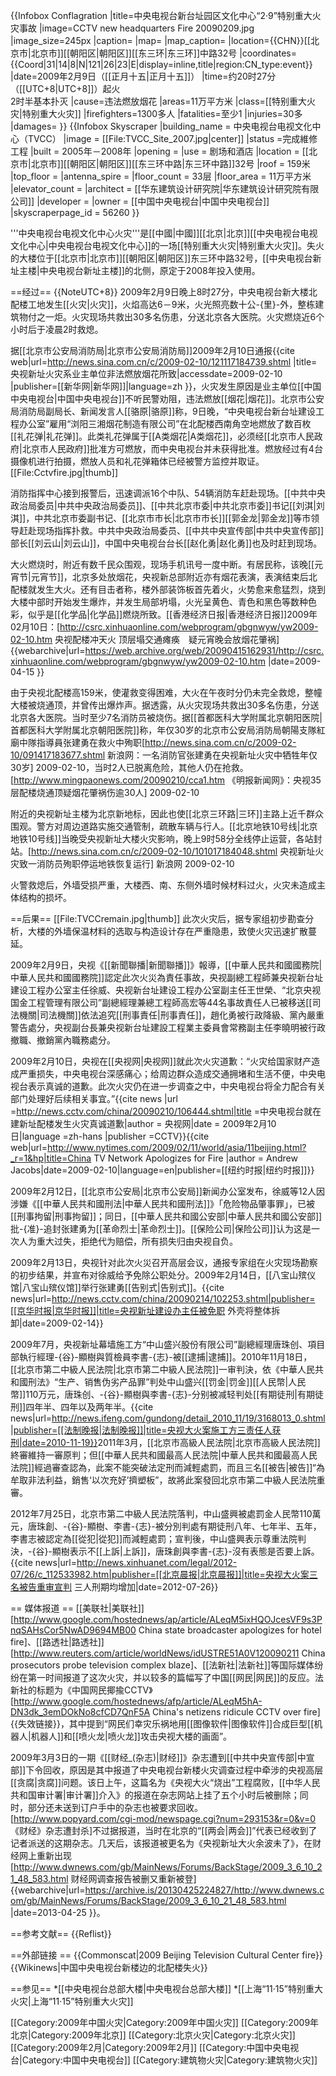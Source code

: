 {{Infobox Conflagration
|title=中央电视台新台址园区文化中心“2·9”特别重大火灾事故
|image=CCTV new headquarters Fire 20090209.jpg
|image_size=245px
|caption=
|map=
|map_caption=
|location={{CHN}}[[北京市|北京市]][[朝阳区|朝阳区]][[东三环|东三环]]中路32号
|coordinates={{Coord|31|14|8|N|121|26|23|E|display=inline,title|region:CN_type:event}}
|date=2009年2月9日（[[正月十五|正月十五]]）
|time=约20时27分（[[UTC+8|UTC+8]]）起火<br />2时半基本扑灭
|cause=违法燃放烟花
|areas=11万平方米
|class=[[特别重大火灾|特别重大火灾]]
|firefighters=1300多人
|fatalities=至少1
|injuries=30多
|damages=
}}
{{Infobox Skyscraper
|building_name = 中央电视台电视文化中心（TVCC）
|image = [[File:TVCC_Site_2007.jpg|center]]
|status =完成維修工程
|built = 2005年－2008年
|opening =
|use = 剧场和酒店
|location = [[北京市|北京市]][[朝阳区|朝阳区]][[东三环中路|东三环中路]]32号
|roof = 159米
|top_floor =
|antenna_spire =
|floor_count = 33层
|floor_area = 11万平方米
|elevator_count =
|architect = [[华东建筑设计研究院|华东建筑设计研究院有限公司]]
|developer =
|owner = [[中国中央电视台|中国中央电视台]]
|skyscraperpage_id = 56260
}}

'''中央电视台电视文化中心火灾'''是[[中國|中國]][[北京|北京]][[中央电视台电视文化中心|中央电视台电视文化中心]]的一场[[特别重大火灾|特别重大火灾]]。失火的大楼位于[[北京市|北京市]][[朝阳区|朝阳区]]东三环中路32号，[[中央电视台新址主楼|中央电视台新址主楼]]的北侧，原定于2008年投入使用。

==经过==
{{NoteUTC+8}}
2009年2月9日晚上8时27分，中央电视台新大楼北配楼工地发生[[火灾|火灾]]，火焰高达6－9米，火光照亮数十公-{里}-外，整栋建筑物付之一炬。火灾现场共救出30多名伤患，分送北京各大医院。火灾燃烧近6个小时后于凌晨2时救熄。

据[[北京市公安局消防局|北京市公安局消防局]]2009年2月10日通报<ref>{{cite web|url=http://news.sina.com.cn/c/2009-02-10/121117184739.shtml |title=央视新址火灾系业主单位非法燃放烟花所致|accessdate=2009-02-10 |publisher=[[新华网|新华网]]|language=zh }}</ref>，火灾发生原因是业主单位[[中国中央电视台|中国中央电视台]]不听民警劝阻，违法燃放[[烟花|烟花]]。北京市公安局消防局副局长、新闻发言人[[骆原|骆原]]称，9日晚，“中央电视台新台址建设工程办公室”雇用“浏阳三湘烟花制造有限公司”在北配楼西南角空地燃放了数百枚[[礼花弹|礼花弹]]。此类礼花弹属于[[A类烟花|A类烟花]]，必须经[[北京市人民政府|北京市人民政府]]批准方可燃放，而中央电视台并未获得批准。燃放经过有4台摄像机进行拍摄，燃放人员和礼花弹箱体已经被警方监控并取证。
[[File:Cctvfire.jpg|thumb]]

消防指挥中心接到报警后，迅速调派16个中队、54辆消防车赶赴现场。[[中共中央政治局委员|中共中央政治局委员]]、[[中共北京市委|中共北京市委]]书记[[刘淇|刘淇]]，中共北京市委副书记、[[北京市市长|北京市市长]][[郭金龙|郭金龙]]等市领导赶赴现场指挥扑救。中共中央政治局委员、[[中共中央宣传部|中共中央宣传部]]部长[[刘云山|刘云山]]，中国中央电视台台长[[赵化勇|赵化勇]]也及时赶到现场。

大火燃烧时，附近有数千民众围观，现场手机讯号一度中断。有居民称，该晚[[元宵节|元宵节]]，北京多处放烟花，央视新总部附近亦有烟花表演，表演结束后北配楼就发生大火。还有目击者称，楼外部装饰板首先着火，火势愈来愈猛烈，烧到大楼中部时开始发生爆炸，并发生局部坍塌，火光呈黄色、青色和黑色等数种色彩，似乎是[[化学品|化学品]]燃烧所致。<ref>[[香港经济日报|香港经济日报]]2009年02月10日：[http://csrc.xinhuaonline.com/webprogram/gbgnwyw/yw2009-02-10.htm 央视配楼冲天火 顶层塌交通瘫痪　疑元宵晚会放烟花肇祸] {{webarchive|url=https://web.archive.org/web/20090415162931/http://csrc.xinhuaonline.com/webprogram/gbgnwyw/yw2009-02-10.htm |date=2009-04-15 }}</ref>

由于央视北配楼高159米，使灌救变得困难，大火在午夜时分仍未完全救熄，整幢大楼被烧通顶，并曾传出爆炸声。据透露，从火灾现场共救出30多名伤患，分送北京各大医院。当时至少7名消防员被烧伤。据[[首都医科大学附属北京朝阳医院|首都医科大学附属北京朝阳医院]]称，年仅30岁的北京市公安局消防局朝陽支隊紅廟中隊指導員张建勇在救火中殉职<ref>[http://news.sina.com.cn/c/2009-02-10/091417183677.shtml 新浪网：一名消防官张建勇在央视新址火灾中牺牲年仅30岁] 2009-02-10</ref>，当时2人已脱离危险，其他人仍在抢救。<ref>[http://www.mingpaonews.com/20090210/cca1.htm 《明报新闻网》：央视35层配楼烧通顶疑烟花肇祸伤逾30人] 2009-02-10</ref>

附近的央视新址主楼为北京新地标，因此也使[[北京三环路|三环]]主路上近千群众围观。警方对周边道路实施交通管制，疏散车辆与行人。[[北京地铁10号线|北京地铁10号线]]当晚受央视新址大楼火灾影响，晚上9时58分全线停止运营，各站封站。<ref>[http://news.sina.com.cn/c/2009-02-10/101017184048.shtml 央视新址火灾致一消防员殉职停运地铁恢复运行] 新浪网 2009-02-10</ref>

火警救熄后，外墙受损严重，大楼西、南、东侧外墙时候材料过火，火灾未造成主体结构的损坏。

==后果==
[[File:TVCCremain.jpg|thumb]]
此次火灾后，据专家组初步勘查分析，大楼的外墙保温材料的选取与构造设计存在严重隐患，致使火灾迅速扩散蔓延。

2009年2月9日，央视《[[新聞聯播|新聞聯播]]》報導，[[中華人民共和國國務院|中華人民共和國國務院]]認定此次火災為責任事故，央视副總工程師兼央视新台址建设工程办公室主任徐威、央视新台址建设工程办公室副主任王世榮、“北京央视国金工程管理有限公司”副總經理兼總工程師高宏等44名事故責任人已被移送[[司法機關|司法機關]]依法追究[[刑事責任|刑事責任]]，趙化勇被行政降級、黨內嚴重警告處分，央视副台長兼央视新台址建設工程業主委員會常務副主任李曉明被行政撤職、撤銷黨內職務處分。

2009年2月10日，央视在[[央视网|央视网]]就此次火灾道歉：“火灾给国家财产造成严重损失，中央电视台深感痛心；给周边群众造成交通拥堵和生活不便，中央电视台表示真诚的道歉。此次火灾仍在进一步调查之中，中央电视台将全力配合有关部门处理好后续相关事宜。”<ref>{{cite news |url =http://news.cctv.com/china/20090210/106444.shtml|title =中央电视台就在建新址配楼发生火灾真诚道歉|author = 央视网|date = 2009年2月10日|language =zh-hans |publisher =CCTV}}</ref><ref>{{cite web|url=http://www.nytimes.com/2009/02/11/world/asia/11beijing.html?_r=1&hp|title=China TV Network Apologizes for Fire |author = Andrew Jacobs|date=2009-02-10|language=en|publisher=[[纽约时报|纽约时报]]}}</ref>

2009年2月12日，[[北京市公安局|北京市公安局]]新闻办公室发布，徐威等12人因涉嫌《[[中華人民共和國刑法|中華人民共和國刑法]]》「危险物品肇事罪」，已被[[刑事拘留|刑事拘留]]；同日，[[中華人民共和國公安部|中華人民共和國公安部]]批-{准}-追封张建勇为[[革命烈士|革命烈士]]。[[保险公司|保险公司]]认为这是一次人为重大过失，拒绝代为赔偿，所有损失归由央视自负。

2009年2月13日，央视针对此次火災召开高层会议，通报专家组在火灾现场勘察的初步结果，并宣布对徐威给予免除公职处分。2009年2月14日，[[八宝山殡仪馆|八宝山殡仪馆]]举行张建勇[[告别式|告别式]]。<ref>{{cite news|url=http://news.cctv.com/china/20090214/102253.shtml|publisher=[[京华时报|京华时报]]|title=央视新址建设办主任被免职 外壳将整体拆卸|date=2009-02-14}}</ref>

2009年7月，央视新址幕墙施工方“中山盛兴股份有限公司”副總經理唐珠创、項目部執行經理-{谷}-顯樹與質檢員李書-{志}-被[[逮捕|逮捕]]。2010年11月18日，[[北京市第二中級人民法院|北京市第二中級人民法院]]一审判決，依《中華人民共和國刑法》“生产、销售伪劣产品罪”判处中山盛兴[[罚金|罚金]][[人民幣|人民幣]]110万元，唐珠创、-{谷}-顯樹與李書-{志}-分别被减轻判处[[有期徒刑|有期徒刑]]四年半、四年以及两年半。<ref>{{cite news|url=http://news.ifeng.com/gundong/detail_2010_11/19/3168013_0.shtml|publisher=[[法制晚报|法制晚报]]|title=央视大火案施工方三责任人获刑|date=2010-11-19}}</ref>2011年3月，[[北京市高級人民法院|北京市高級人民法院]]終審維持一審原判；但[[中華人民共和國最高人民法院|中華人民共和國最高人民法院]]經過審查認為，此案不能突破法定刑而減輕處罰，而且三名[[被告|被告]]“為牟取非法利益，銷售‘以次充好’擠塑板”，故將此案發回北京市第二中級人民法院重審。

2012年7月25日，北京市第二中級人民法院落判，中山盛興被處罰金人民幣110萬元，唐珠創、-{谷}-顯樹、李書-{志}-被分別判處有期徒刑八年、七年半、五年，李書志被認定為[[從犯|從犯]]而減輕處罰；宣判後，中山盛興表示尊重法院判決，-{谷}-顯樹表示不[[上訴|上訴]]，唐珠創與李書-{志}-沒有表態是否要上訴。<ref>{{cite news|url=http://news.xinhuanet.com/legal/2012-07/26/c_112533982.htm|publisher=[[北京晨报|北京晨报]]|title=央视大火案三名被告重审宣判 三人刑期均增加|date=2012-07-26}}</ref>

== 媒体报道 ==
[[美联社|美联社]]<ref>[http://www.google.com/hostednews/ap/article/ALeqM5ixHQOJcesVF9s3PnqSAHsCor5NwAD9694MB00 China state broadcaster apologizes for hotel fire]</ref>、[[路透社|路透社]]<ref>[http://www.reuters.com/article/worldNews/idUSTRE51A0V120090211 China prosecutors probe television complex blaze]</ref>、[[法新社|法新社]]等国际媒体纷纷在第一时间报道了这次火灾，并以较多的篇幅写了中国[[网民|网民]]的反应。法新社的标题为《中国网民揶揄CCTV》<ref>[http://www.google.com/hostednews/afp/article/ALeqM5hA-DN3dk_3emDOkNo8cfCD7QnF5A China's netizens ridicule CCTV over fire]{{失效链接}}</ref>，其中提到“网民们幸灾乐祸地用[[图像软件|图像软件]]合成巨型[[机器人|机器人]]和[[喷火龙|喷火龙]]攻击央视大楼的画面”。

2009年3月3日的一期《[[财经_(杂志)|财经]]》杂志遭到[[中共中央宣传部|中宣部]]下令回收，原因是其中报道了中央电视台新楼火灾调查过程中牵涉的央视高层[[贪腐|贪腐]]问题。该日上午，这篇名为《央视大火“烧出”工程腐败，[[中华人民共和国审计署|审计署]]介入》的报道在杂志网站上挂了五个小时后被删除；同时，部分还未送到订户手中的杂志也被要求回收。<ref>[http://www.popyard.com/cgi-mod/newspage.cgi?num=293153&r=0&v=0 《财经》杂志遭封杀]</ref>不过据报道，当时在北京的“[[两会|两会]]”代表已经收到了记者派送的这期杂志。几天后，该报道被更名为《央视新址大火余波未了》，在财经网上重新出现<ref>[http://www.dwnews.com/gb/MainNews/Forums/BackStage/2009_3_6_10_21_48_583.html 财经网调查报告被删又重新被登] {{webarchive|url=https://archive.is/20130425224827/http://www.dwnews.com/gb/MainNews/Forums/BackStage/2009_3_6_10_21_48_583.html |date=2013-04-25 }}</ref>。

==参考文献==
{{Reflist}}

==外部链接 ==
{{Commonscat|2009 Beijing Television Cultural Center fire}}
{{Wikinews|中国中央电视台新楼边的北配楼失火}}

==参见==
*[[中央电视台总部大楼|中央电视台总部大楼]]
*[[上海“11·15”特别重大火灾|上海“11·15”特别重大火灾]]

[[Category:2009年中国火灾|Category:2009年中国火灾]]
[[Category:2009年北京|Category:2009年北京]]
[[Category:北京火灾|Category:北京火灾]]
[[Category:2009年2月|Category:2009年2月]]
[[Category:中国中央电视台|Category:中国中央电视台]]
[[Category:建筑物火灾|Category:建筑物火灾]]